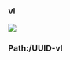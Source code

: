 ### vl

[![](https://www.herokucdn.com/deploy/button.png)](https://heroku.com/deploy?template=https://github.com/fgdddttgf/vgdadrrw.git)

### Path:/UUID-vl